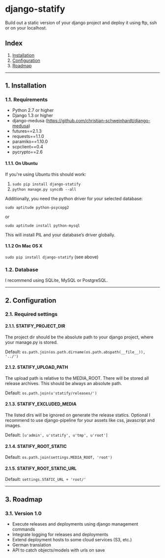 # django-statify #

Build out a static version of your django project and deploy it using ftp, ssh 
or on your localhost.


## Index ##

1. [Installation](#1-installation)
2. [Configuration](#2-configuration)
3. [Roadmap](#3-roadmap)


- - -

## 1. Installation ##


### 1.1. Requirements ###

* Python 2.7 or higher
* Django 1.3 or higher
* django-medusa (https://github.com/christian-schweinhardt/django-medusa)
* futures==2.1.3
* requests==1.1.0
* paramiko==1.10.0
* scpclient==0.4
* pycrypto==2.6


#### 1.1.1. On Ubuntu ####

If you're using Ubuntu this should work:

1. `sudo pip install django-statify`
2. `python manage.py syncdb --all`

Additionally, you need the python driver for your selected database:

`sudo aptitude python-psycopg2`

or

`sudo aptitude install python-mysql`

This will install PIL and your database’s driver globally.


#### 1.1.2 On Mac OS X ####

`sudo pip install django-statify` (see above)


### 1.2. Database ###

I recommend using SQLite, MySQL or PostgreSQL.


- - -

## 2. Configuration ##


### 2.1. Required settings ###


#### 2.1.1. STATIFY_PROJECT_DIR ####

The project dir should be the absolute path to your django project, where your 
manage.py is stored.

Default: `os.path.join(os.path.dirname(os.path.abspath(__file__)), '../')`


#### 2.1.2. STATIFY_UPLOAD_PATH ####

The upload path is relative to the MEDIA_ROOT. There will be stored all release 
archives. This should be always an absolute path.

Default: `os.path.join(u'statify/releases/')`


#### 2.1.3. STATIFY_EXCLUDED_MEDIA ####

The listed dirs will be ignored on generate the release statics.
Optional I recommend to use django-pipeline for your assets like css, 
javascript and images.

Default: `[u'admin', u'statify', u'tmp', u'root']`


#### 2.1.4. STATIFY_ROOT_STATIC ####

Default: `os.path.join(settings.MEDIA_ROOT, 'root')`


#### 2.1.5. STATIFY_ROOT_STATIC_URL ####

Default: `settings.STATIC_URL + 'root/'`


- - -

## 3. Roadmap ##


### 3.1. Version 1.0 ###

* Execute releases and deployments using django management commands
* Integrate logging for releases and deployments
* Extend deployment hosts to some cloud services (S3, etc.)
* German translation
* API to catch objects/models with urls on save
